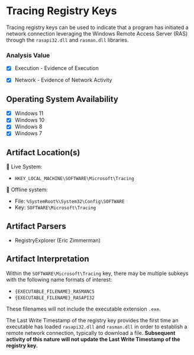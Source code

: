 # Tracing Registry Keys
Tracing registry keys can be used to indicate that a program has initiated a network connection leveraging the Windows Remote Access Server (RAS) through the `rasapi32.dll` and `rasman.dll` libraries.

### Analysis Value
 - [x] Execution - Evidence of Execution
 - [x] Network - Evidence of Network Activity


## Operating System Availability
 - [x] Windows 11
 - [x] Windows 10
 - [x] Windows 8
 - [x] Windows 7

## Artifact Location(s)
🔋 Live System:
- `HKEY_LOCAL_MACHINE\SOFTWARE\Microsoft\Tracing`

🔌 Offline system:
- File: `%SystemRoot%\System32\Config\SOFTWARE`
- Key: `SOFTWARE\Microsoft\Tracing`

## Artifact Parsers
 - RegistryExplorer (Eric Zimmerman)

## Artifact Interpretation
Within the `SOFTWARE\Microsoft\Tracing` key, there may be multiple subkeys with the following name formats of interest:

 - `{EXECUTABLE_FILENAME}_RASMANCS`
 - `{EXECUTABLE_FILENAME}_RASAPI32`

These filenames will not include the executable extension `.exe`.

The Last Write Timestamp of the registry key provides the first time an executable has loaded `rasapi32.dll` and `rasman.dll` in order to establish a remote network connection, typically to download a file. **Subsequent activity of this nature will not update the Last Write Timestamp of the registry key.**